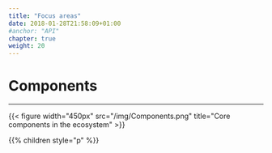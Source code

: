 ```yaml
---
title: "Focus areas"
date: 2018-01-28T21:58:09+01:00
#anchor: "API"
chapter: true
weight: 20
---
```

# Components
<hr>

{{< figure width="450px" src="/img/Components.png" title="Core components in the ecosystem" >}}

{{% children style="p" %}}